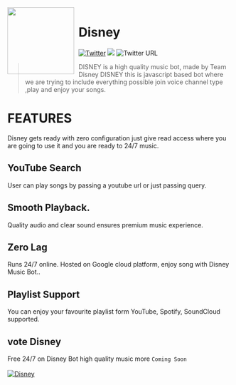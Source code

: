 <img width="150" height="150" align="left" style="float: left; margin: 0 10px 0 0;" img src="https://cdn.discordapp.com/attachments/845722466188787778/851261611243077712/fis.png">  

# Disney

<a href="https://twitter.com/intent/tweet?text=Wow:&url=https%3A%2F%2Fdiscord.gg%2FJZ3UbCXPMg"><img alt="Twitter" src="https://img.shields.io/twitter/url?color=green&label=Discord&logo=Discord&style=plastic&url=https%3A%2F%2Fdiscord.gg%2FJZ3UbCXPMg"></a>
![](https://img.shields.io/badge/Status-Online-green)
<img alt="Twitter URL" src="https://img.shields.io/twitter/url?color=yellow&label=JavaScript&logo=javascript&logoColor=yellow&style=plastic&url=https%3A%2F%2Fjavascript.com">

>  DISNEY  is a  high quality music bot, made by Team Disney DISNEY this is javascript based bot where we are trying to include everything possible join voice channel type  ,play and enjoy your songs.

# FEATURES
Disney gets ready with zero configuration just give read access where you are going to use it and you are ready to 24/7 music.

## YouTube Search
User can play songs by passing a youtube url or just passing query.

## Smooth Playback.
Quality audio and clear sound ensures premium music experience.
## Zero Lag
Runs 24/7 online. Hosted on Google cloud platform, enjoy song with Disney Music Bot..

## Playlist Support
You can enjoy your favourite playlist form YouTube, Spotify, SoundCloud supported.


## vote Disney 

Free 24/7 on Disney Bot high quality music more `Coming Soon`<br><br>
<a href="https://listcord.gg/bot/826795830111109153" >
  <img src="https://cdn.discordapp.com/attachments/845722466188787778/851280040327249961/Screenshot_2021-06-07-07-32-29.png" alt="Disney" />
</a>
